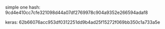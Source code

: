 simple one hash: 9cd4e410cc7cfe321098d44a07df2769978c904a9352e266594adaf8

keras: 62b66076acc953df0312251dd9b4ad25f15272f069bb350c1a733a5e